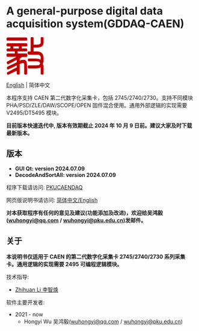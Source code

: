 <!-- README.md --- 
;; 
;; Description: 
;; Author: Hongyi Wu(吴鸿毅)
;; Email: wuhongyi@qq.com 
;; Created: 五 12月 17 20:14:52 2021 (+0800)
;; Last-Updated: 二 7月  9 01:36:57 2024 (+0800)
;;           By: Hongyi Wu(吴鸿毅)
;;     Update #: 21
;; URL: http://wuhongyi.cn -->

# A general-purpose digital data acquisition system(GDDAQ-CAEN)

![Yi logo](Yilogo100.png)

[English](https://github.com/wuhongyi/PKUCAENDAQ/blob/main/README.md) | 简体中文

本程序支持 CAEN 第二代数字化采集卡，包括 2745/2740/2730。支持不同模块 PHA/PSD/ZLE/DAW/SCOPE/OPEN 固件混合使用。通用外部逻辑的实现需要 V2495/DT5495 模块。 

**目前版本快速迭代中, 版本有效期截止 2024 年 10 月 9 日前。建议大家及时下载最新版本。**

## 版本

- **GUI Qt: version 2024.07.09**
- **DecodeAndSortAll: version 2024.07.09**


程序下载请访问:  [PKUCAENDAQ](https://github.com/wuhongyi/PKUCAENDAQ)

网页版说明书请访问:  [简体中文/English](http://wuhongyi.cn/PKUCAENDAQ/)


**对本获取程序有任何的意见及建议(功能添加及改进)，欢迎给吴鸿毅(wuhongyi@qq.com / wuhongyi@pku.edu.cn)发邮件。**

## 关于

**本说明书仅适用于 CAEN 的第二代数字化采集卡 2745/2740/2730 系列采集卡。通用逻辑的实现需要 2495 可编程逻辑模块。**


技术指导:
- [Zhihuan Li 李智焕](https://github.com/zhihuanli)


软件主要开发者:
- 2021 - now
	- Hongyi Wu 吴鸿毅(wuhongyi@qq.com / wuhongyi@pku.edu.cn) 




<!--
echo "# PKUCAENDAQ" >> README.md
git init
git add README.md
git commit -m "first commit"
git branch -M main
git remote add origin git@github.com:wuhongyi/PKUCAENDAQ.git
git push -u origin main
 -->
 
<!-- README.md ends here -->
